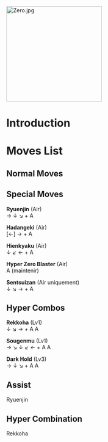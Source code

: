 <img src="Zero.jpg" title="Zero.jpg" width="250" alt="Zero.jpg" />  

# Introduction

# Moves List

## Normal Moves

## Special Moves

**Ryuenjin** (Air)  
→ ↓ ↘ + A

**Hadangeki** (Air)  
\[←\] → + A

**Hienkyaku** (Air)  
↓ ↙ ← + A

**Hyper Zero Blaster** (Air)  
A (maintenir)

**Sentsuizan** (Air uniquement)  
↓ ↘ → + A

## Hyper Combos

**Rekkoha** (Lv1)  
↓ ↘ → + A A

**Sougenmu** (Lv1)  
→ ↘ ↓ ↙ ← + A A

**Dark Hold** (Lv3)  
→ ↓ ↘ + A A

## Assist

Ryuenjin

## Hyper Combination

Rekkoha
